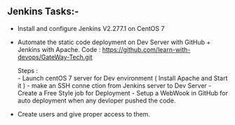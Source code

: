 Jenkins Tasks:-
---------------

- Install and configure Jenkins V2.277.1 on CentOS 7
- Automate the static code deployment on Dev Server with GitHub + Jenkins with Apache.
	Code : https://github.com/learn-with-devops/GateWay-Tech.git
	
	Steps : 	
		- Launch centOS 7 server for Dev environment ( Install Apache and Start it )
		- make an SSH conne ction from Jenkins server to Dev Server
		- Create a Free Style job for Deployment
		- Setup a WebWook in GitHub for auto deployment when any devloper pushed the code.
		
- Create users and give proper access to them.
